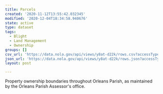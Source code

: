 ```yaml
---
title: Parcels
created: '2020-11-12T13:55:42.032345'
modified: '2020-12-04T18:34:58.940676'
state: active
type: dataset
tags:
  - Blight
  - Land Management
  - Ownership
groups: []
csv_url: 'https://data.nola.gov/api/views/y8at-d22k/rows.csv?accessType=DOWNLOAD'
json_url: 'https://data.nola.gov/api/views/y8at-d22k/rows.json?accessType=DOWNLOAD'
layout: post

---
```

Property ownership boundaries throughout Orleans Parish, as maintained by the Orleans Parish Assessor's office.
